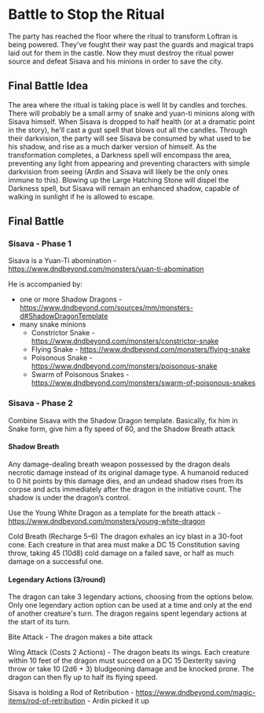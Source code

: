 # Battle to Stop the Ritual
The party has reached the floor where the ritual to transform Loftran is being powered. They've fought their way past the guards and magical traps laid out for them in the castle. Now they must destroy the ritual power source and defeat Sisava and his minions in order to save the city.

## Final Battle Idea
The area where the ritual is taking place is well lit by candles and torches. There will probably be a small army of snake and yuan-ti minions along with Sisava himself. When Sisava is dropped to half health (or at a dramatic point in the story), he'll cast a gust spell that blows out all the candles. Through their darkvision, the party will see Sisava be consumed by what used to be his shadow, and rise as a much darker version of himself. As the transformation completes, a Darkness spell will encompass the area, preventing any light from appearing and preventing characters with simple darkvision from seeing (Ardin and Sisava will likely be the only ones immune to this). Blowing up the Large Hatching Stone will dispel the Darkness spell, but Sisava will remain an enhanced shadow, capable of walking in sunlight if he is allowed to escape.

## Final Battle

### Sisava - Phase 1
Sisava is a Yuan-Ti abomination - https://www.dndbeyond.com/monsters/yuan-ti-abomination

He is accompanied by:
- one or more Shadow Dragons - https://www.dndbeyond.com/sources/mm/monsters-d#ShadowDragonTemplate
- many snake minions
  - Constrictor Snake - https://www.dndbeyond.com/monsters/constrictor-snake
  - Flying Snake - https://www.dndbeyond.com/monsters/flying-snake
  - Poisonous Snake - https://www.dndbeyond.com/monsters/poisonous-snake
  - Swarm of Poisonous Snakes - https://www.dndbeyond.com/monsters/swarm-of-poisonous-snakes

### Sisava - Phase 2
Combine Sisava with the Shadow Dragon template. Basically, fix him in Snake form, give him a fly speed of 60, and the Shadow Breath attack

#### Shadow Breath
Any damage-dealing breath weapon possessed by the dragon deals necrotic damage instead of its original damage type. A humanoid reduced to 0 hit points by this damage dies, and an undead shadow rises from its corpse and acts immediately after the dragon in the initiative count. The shadow is under the dragon’s control.

Use the Young White Dragon as a template for the breath attack - https://www.dndbeyond.com/monsters/young-white-dragon

Cold Breath (Recharge 5–6)
The dragon exhales an icy blast in a 30-foot cone. Each creature in that area must make a DC 15 Constitution saving throw, taking 45 (10d8) cold damage on a failed save, or half as much damage on a successful one.

#### Legendary Actions (3/round)
The dragon can take 3 legendary actions, choosing from the options below. Only one legendary action option can be used at a time and only at the end of another creature's turn. The dragon regains spent legendary actions at the start of its turn.

Bite Attack - The dragon makes a bite attack

Wing Attack (Costs 2 Actions) - The dragon beats its wings. Each creature within 10 feet of the dragon must succeed on a DC 15 Dexterity saving throw or take 10 (2d6 + 3) bludgeoning damage and be knocked prone. The dragon can then fly up to half its flying speed.


Sisava is holding a Rod of Retribution - https://www.dndbeyond.com/magic-items/rod-of-retribution - Ardin picked it up
